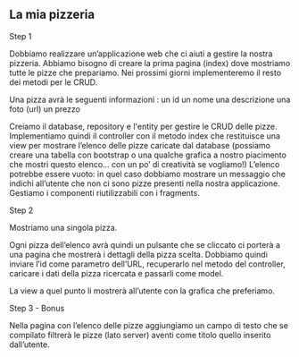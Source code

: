 ## La mia pizzeria

Step 1

Dobbiamo realizzare un’applicazione web che ci aiuti a gestire la nostra pizzeria.
Abbiamo bisogno di creare la prima pagina (index) dove mostriamo tutte le pizze che prepariamo. Nei prossimi giorni implementeremo il resto dei metodi per le CRUD.

Una pizza avrà le seguenti informazioni :
un id
un nome
una descrizione
una foto (url)
un prezzo

Creiamo il database, repository e l'entity per gestire le CRUD delle pizze.
Implementiamo quindi il controller con il metodo index che restituisce una view per mostrare l’elenco delle pizze caricate dal database (possiamo creare una tabella con bootstrap o una qualche grafica a nostro piacimento che mostri questo elenco... con un po’ di creatività se vogliamo!)
L’elenco potrebbe essere vuoto: in quel caso dobbiamo mostrare un messaggio che indichi all’utente che non ci sono pizze presenti nella nostra applicazione.
Gestiamo i componenti riutilizzabili con i fragments.

Step 2

Mostriamo una singola pizza.

Ogni pizza dell’elenco avrà quindi un pulsante che se cliccato ci porterà a una pagina che mostrerà i dettagli della pizza scelta. Dobbiamo quindi inviare l’id come parametro dell’URL, recuperarlo nel metodo del controller, caricare i dati della pizza ricercata e passarli come model.

La view a quel punto li mostrerà all’utente con la grafica che preferiamo.

Step 3 - Bonus

Nella pagina con l’elenco delle pizze aggiungiamo un campo di testo che se compilato filtrerà le pizze (lato server) aventi come titolo quello inserito dall’utente.
